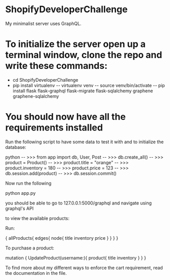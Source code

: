 # ShopifyDeveloperChallenge

My minimalist server uses GraphQL.

# To initialize the server open up a terminal window, clone the repo and write these commands:

- cd ShopifyDeveloperChallenge
- pip install virtualenv
-- virtualenv venv
-- source venv/bin/activate
-- pip install flask flask-graphql flask-migrate flask-sqlalchemy graphene graphene-sqlalchemy

# You should now have all the requirements installed

Run the following script to have some data to test it with and to initialize the database:

python
-- >>> from app import db, User, Post
-- >>> db.create_all()
-- >>> product = Product()
-- >>> product.title = "orange"
-- >>> product.inventory = 180
-- >>> product.price = 123
-- >>> db.session.add(product)
-- >>> db.session.commit()

Now run the following

python app.py

you should be able to go to 127.0.0.1:5000/graphql and navigate using graphql's API

to view the available products:

Run:

{
  allProducts{
    edges{
      node{
        title
        inventory
        price
      }
    }
  }
}

To purchase a product:

mutation {
  UpdateProduct(username:<username>){
    product{
      title
      inventory
    }
  }
}
  
To find more about my different ways to enforce the cart requirement, read the documentation in the file.
